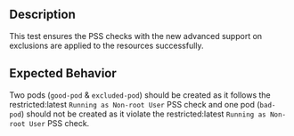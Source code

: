 ## Description

This test ensures the PSS checks with the new advanced support on exclusions are applied to the resources successfully.

## Expected Behavior

Two pods (`good-pod` & `excluded-pod`) should be created as it follows the restricted:latest `Running as Non-root User` PSS check and one pod (`bad-pod`) should not be created as it violate the restricted:latest `Running as Non-root User` PSS check.


